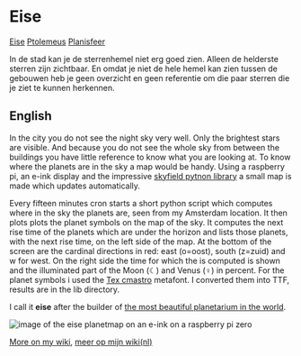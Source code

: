 # Eise

[Eise](eise.md) [Ptolemeus](ptolemeus.md) [Planisfeer](planisfeer.md)

In de stad kan je de sterrenhemel niet erg goed zien. Alleen de
helderste sterren zijn zichtbaar. En omdat je niet de hele hemel
kan zien tussen de gebouwen heb je geen overzicht en geen referentie
om die paar sterren die je ziet te kunnen herkennen. 

## English

In the city you do not see the night sky very well. Only the brightest
stars are visible. And because you do not see the whole sky from
between the buildings you have little reference to know what you are
looking at. To know where the planets are in the sky a map would be
handy. Using a raspberry pi, an e-ink display and the impressive
[skyfield pytnon library](https://rhodesmill.org/skyfield/) a small
map is made which updates automatically.

Every fifteen minutes cron starts a short python script which computes
where in the sky the planets are, seen from my Amsterdam location. It
then plots plots the planet symbols on the map of the sky. It computes
the next rise time of the planets which are under the horizon and
lists those planets, with the next rise time, on the left side of the
map. At the bottom of the screen are the cardinal directions in red:
east (o=oost), south (z=zuid) and w for west. On the right side the
time for which the is computed is shown and the illuminated part of
the Moon (☾) and Venus (♀) in percent. For the planet symbols i used
the [Tex cmastro](https://www.ctan.org/tex-archive/fonts/cmastro)
metafont. I converted them into TTF, results are in the lib directory.

I call it **eise** after the builder of [the most beautiful
planetarium in the world](https://www.planetarium-friesland.nl/).

![image of the eise planetmap on an e-ink on a raspberry pi
 zero](https://github.com/wisze/eise/blob/master/20211019_171928.jpg)

[More on my wiki](http://wiki.wisze.org/doku.php/en/ruimte/eise),
[meer op mijn wiki(nl)](http://wiki.wisze.org/doku.php/nl/ruimte/eise)
